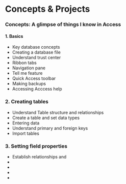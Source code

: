 # **Concepts & Projects**

### Concepts: A glimpse of things I know in Access

#### 1. Basics

* Key database concepts
* Creating a database file
* Understand trust center 
* Ribbon tabs
* Navigation pane
* Tell me feature
* Quick Access toolbar
* Making backups
* Accessing Acccess help

### 2. Creating tables

* Understand Table structure and relationships
* Create a table and set data types
* Entering data
* Understand primary and foreign keys
* Import tables

### 3. Setting field properties

* Establish relationships and 
* 
* 
* 
* 

